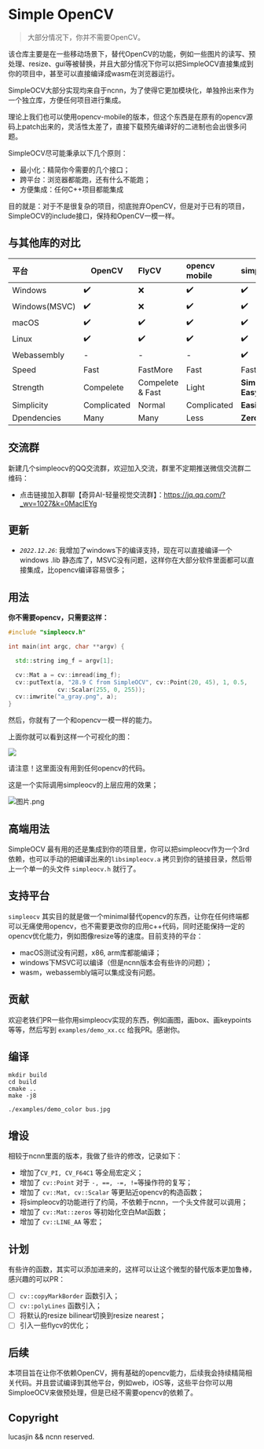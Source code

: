 # Simple OpenCV

> 大部分情况下，你并不需要OpenCV。

该仓库主要是在一些移动场景下，替代OpenCV的功能，例如一些图片的读写、预处理、resize、gui等被替换，并且大部分情况下你可以把SimpleOCV直接集成到你的项目中，甚至可以直接编译成wasm在浏览器运行。

SimpleOCV大部分实现均来自于ncnn，为了使得它更加模块化，单独拎出来作为一个独立库，方便任何项目进行集成。

理论上我们也可以使用opencv-mobile的版本，但这个东西是在原有的opencv源码上patch出来的，灵活性太差了，直接下载预先编译好的二进制也会出很多问题。

SimpleOCV尽可能秉承以下几个原则：

- 最小化：精简你今需要的几个接口；
- 跨平台：浏览器都能跑，还有什么不能跑；
- 方便集成：任何C++项目都能集成

目的就是：对于不是很复杂的项目，彻底抛弃OpenCV，但是对于已有的项目，SimpleOCV的include接口，保持和OpenCV一模一样。

## 与其他库的对比


| 平台          | OpenCV      | FlyCV            | opencv mobile | simpleocv         |
| :-------------- | ------------- | :----------------- | :-------------- | ------------------- |
| Windows       | ✔️        | ❌               | ✔️          | ✔️              |
| Windows(MSVC) | ✔️        | ❌               | ✔️          | ✔️              |
| macOS         | ✔️        | ✔️             | ✔️          | ✔️              |
| Linux         | ✔️        | ✔️             | ✔️          | ✔️              |
| Webassembly   | -           | -                | -             | ✔️              |
| Speed         | Fast        | FastMore         | Fast          | FastMore          |
| Strength      | Compelete   | Compelete & Fast | Light         | **Simple & Easy** |
| Simplicity    | Complicated | Normal           | Complicated   | **Easiest**       |
| Dpendencies   | Many        | Many             | Less          | **Zero**          |

## 交流群

新建几个simpleocv的QQ交流群，欢迎加入交流，群里不定期推送微信交流群二维码：

- 点击链接加入群聊【奇异AI-轻量视觉交流群】：https://jq.qq.com/?_wv=1027&k=0MaclEYg

## 更新

- *`2022.12.26`*: 我增加了windows下的编译支持，现在可以直接编译一个windows .lib 静态库了，MSVC没有问题，这样你在大部分软件里面都可以直接集成，比opencv编译容易很多；

## 用法

**你不需要opencv，只需要这样：**

```c++
#include "simpleocv.h"

int main(int argc, char **argv) {

  std::string img_f = argv[1];

  cv::Mat a = cv::imread(img_f);
  cv::putText(a, "28.9 C from SimpleOCV", cv::Point(20, 45), 1, 0.5,
              cv::Scalar(255, 0, 255));
  cv::imwrite("a_gray.png", a);
}
```

然后，你就有了一个和opencv一模一样的能力。

上面你就可以看到这样一个可视化的图：

![](https://raw.githubusercontent.com/jinfagang/public_images/master/20221221165207.png)

请注意！这里面没有用到任何opencv的代码。

这是一个实际调用simpleocv的上层应用的效果；

![图片.png](https://s2.loli.net/2022/12/22/sMY7iRP4mJGNQKC.png)

## 高端用法

SimpleOCV 最有用的还是集成到你的项目里，你可以把simpleocv作为一个3rd依赖，也可以手动的把编译出来的`libsimpleocv.a` 拷贝到你的链接目录，然后带上一个单一的头文件 `simpleocv.h` 就行了。

## 支持平台

`simpleocv` 其实目的就是做一个minimal替代opencv的东西，让你在任何终端都可以无痛使用opencv，也不需要更改你的应用c++代码，同时还能保持一定的opencv优化能力，例如图像resize等的速度。目前支持的平台：

- macOS测试没有问题，x86, arm库都能编译；
- windows下MSVC可以编译（但是ncnn版本会有些许的问题）；
- wasm，webassembly端可以集成没有问题。

## 贡献

欢迎老铁们PR一些你用simpleocv实现的东西，例如画图，画box、画keypoints等等，然后写到 `examples/demo_xx.cc` 给我PR。感谢你。

## 编译

```
mkdir build
cd build
cmake ..
make -j8

./examples/demo_color bus.jpg
```

## 增设

相较于ncnn里面的版本，我做了些许的修改，记录如下：

- 增加了`CV_PI, CV_F64C1` 等全局宏定义；
- 增加了 `cv::Point` 对于 `-, ==, -=, !=`等操作符的复写；
- 增加了 `cv::Mat, cv::Scalar` 等更贴近opencv的构造函数；
- 将simpleocv的功能进行了约简，不依赖于ncnn，一个头文件就可以调用；
- 增加了 `cv::Mat::zeros` 等初始化空白Mat函数；
- 增加了 `cv::LINE_AA` 等宏；

## 计划

有些许的函数，其实可以添加进来的，这样可以让这个微型的替代版本更加鲁棒，感兴趣的可以PR：

- [ ] `cv::copyMarkBorder` 函数引入；
- [ ] `cv::polyLines` 函数引入；
- [ ] 将默认的resize bilinear切换到resize nearest；
- [ ] 引入一些flycv的优化；

## 后续

本项目旨在让你不依赖OpenCV，拥有基础的opencv能力，后续我会持续精简相关代码。并且尝试编译到其他平台，例如web，iOS等，这些平台你可以用SimploeOCV来做预处理，但是已经不需要opencv的依赖了。

## Copyright

lucasjin && ncnn reserved.
